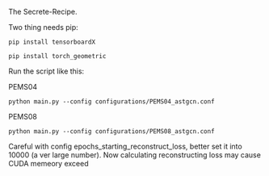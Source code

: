 The Secrete-Recipe.

Two thing needs pip:

`pip install tensorboardX`

`pip install torch_geometric`

Run the script like this:

PEMS04

`python main.py --config configurations/PEMS04_astgcn.conf` 


PEMS08

`python main.py --config configurations/PEMS08_astgcn.conf` 

Careful with config epochs_starting_reconstruct_loss, better set it into 10000 (a ver large number). Now calculating reconstructing loss may cause CUDA memeory exceed
